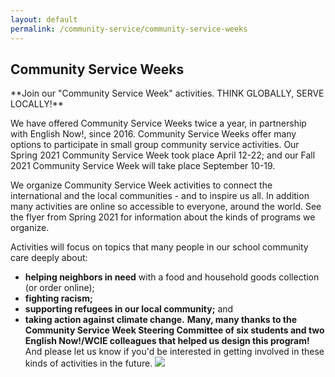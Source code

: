 ```yaml
---
layout: default
permalink: /community-service/community-service-weeks
---
```

<section class="wide">
    <h1>Community Service Weeks</h1>
</section>
**Join our "Community Service Week" activities. THINK GLOBALLY, SERVE LOCALLY!**

We have offered Community Service Weeks twice a year, in partnership with English Now!, since 2016. Community Service Weeks offer many options to participate in small group community service activities. Our Spring 2021 Community Service Week took place April 12-22; and our Fall 2021 Community Service Week will take place September 10-19.

We organize Community Service Week activities to connect the international and the local communities - and to inspire us all. In addition many activities are online so accessible to everyone, around the world. See the flyer from Spring 2021 for information about the kinds of programs we organize.

Activities will focus on topics that many people in our school community care deeply about:
- **helping neighbors in need** with a food and household goods collection (or order online);
- **fighting racism;**
- **supporting refugees in our local community;** and
- **taking action against climate change.**
**Many, many thanks to the Community Service Week Steering Committee of six students and two English Now!/WCIE colleagues that helped us design this program!** And please let us know if you'd be interested in getting involved in these kinds of activities in the future.
![](https://lh3.googleusercontent.com/2cSQWTfNXxZ3YNrJY8ZZ-jpRR11w6HAIyp4p_4XjOtH5KxPzfWgmDJjzwD9bQDXZDWOZJH-CYSvNOeumFlN_vzfFzvKS0ZztMfZ4rCKuo9b17PGohw1wmslMlX4wCr-cLbegJwae)

